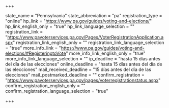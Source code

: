 +++

state_name = "Pennsylvania"
state_abbreviation = "pa"
registration_type = "online"
hp_link = "https://www.pa.gov/guides/voting-and-elections/"
hp_link_english_only = "true"
hp_link_language_selection = ""
registration_link = "https://www.pavoterservices.pa.gov/Pages/VoterRegistrationApplication.aspx"
registration_link_english_only = ""
registration_link_language_selection = "true"
more_info_link = "https://www.pa.gov/guides/voting-and-elections/#RegisteringtoVote"
more_info_link_english_only = "true"
more_info_link_language_selection = ""
ip_deadline = "hasta 15 días antes del día de las elecciones"
online_deadline = "hasta 15 días antes del día de las elecciones"
mail_received_deadline = "15 días antes del día de las elecciones"
mail_postmarked_deadline = ""
confirm_registration = "https://www.pavoterservices.pa.gov/pages/voterregistrationstatus.aspx"
confirm_registration_english_only = ""
confirm_registration_language_selection = "true"

+++